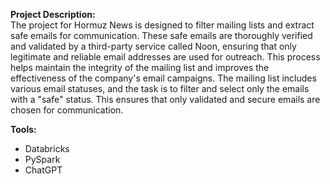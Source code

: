 
**Project Description:**
</br>The project for Hormuz News is designed to filter mailing lists and extract safe emails for communication. These safe emails are thoroughly verified and validated by a third-party service called Noon, ensuring that only legitimate and reliable email addresses are used for outreach. This process helps maintain the integrity of the mailing list and improves the effectiveness of the company's email campaigns.
The mailing list includes various email statuses, and the task is to filter and select only the emails with a "safe" status. This ensures that only validated and secure emails are chosen for communication.

**Tools:**
</br>
 - Databricks
 - PySpark
 - ChatGPT
 


